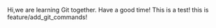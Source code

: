 Hi,we are learning Git together.
Have a good time!
This is a test!
this is feature/add_git_commands!
